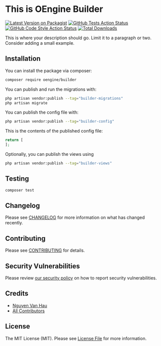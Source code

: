# This is OEngine Builder

[![Latest Version on Packagist](https://img.shields.io/packagist/v/oengine/builder.svg?style=flat-square)](https://packagist.org/packages/oengine/builder)
[![GitHub Tests Action Status](https://img.shields.io/github/workflow/status/oengine/builder/run-tests?label=tests)](https://github.com/oengine/builder/actions?query=workflow%3Arun-tests+branch%3Amain)
[![GitHub Code Style Action Status](https://img.shields.io/github/workflow/status/oengine/builder/Fix%20PHP%20code%20style%20issues?label=code%20style)](https://github.com/oengine/builder/actions?query=workflow%3A"Fix+PHP+code+style+issues"+branch%3Amain)
[![Total Downloads](https://img.shields.io/packagist/dt/oengine/builder.svg?style=flat-square)](https://packagist.org/packages/oengine/builder)

This is where your description should go. Limit it to a paragraph or two. Consider adding a small example.


## Installation

You can install the package via composer:

```bash
composer require oengine/builder
```

You can publish and run the migrations with:

```bash
php artisan vendor:publish --tag="builder-migrations"
php artisan migrate
```

You can publish the config file with:

```bash
php artisan vendor:publish --tag="builder-config"
```

This is the contents of the published config file:

```php
return [
];
```

Optionally, you can publish the views using

```bash
php artisan vendor:publish --tag="builder-views"
```

## Testing

```bash
composer test
```

## Changelog

Please see [CHANGELOG](CHANGELOG.md) for more information on what has changed recently.

## Contributing

Please see [CONTRIBUTING](CONTRIBUTING.md) for details.

## Security Vulnerabilities

Please review [our security policy](../../security/policy) on how to report security vulnerabilities.

## Credits

- [Nguyen Van Hau](https://github.com/OEngine)
- [All Contributors](../../contributors)

## License

The MIT License (MIT). Please see [License File](LICENSE.md) for more information.
